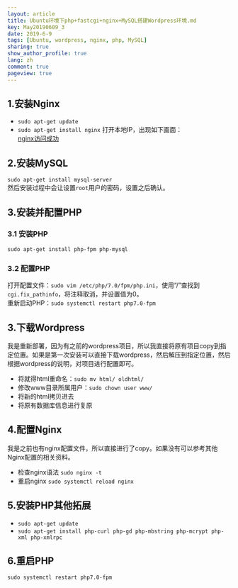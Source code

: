 ```yaml
---
layout: article
title: Ubuntu环境下php+fastcgi+nginx+MySQL搭建Wordpress环境.md
key: May20190609_3
date: 2019-6-9
tags: [Ubuntu, wordpress, nginx, php, MySQL]
sharing: true
show_author_profile: true
lang: zh
comment: true
pageview: true
---
```

## 1.安装Nginx 
- `sudo apt-get update`
- `sudo apt-get install nginx`
打开本地IP，出现如下画面：<br>
[nginx访问成功](/images/20190609181113.png)<br>
<!--more-->
## 2.安装MySQL 
`sudo apt-get install mysql-server`<br>
然后安装过程中会让设置`root`用户的密码，设置之后确认。<br>

## 3.安装并配置PHP
### 3.1 安装PHP 
`sudo apt-get install php-fpm php-mysql`<br>

### 3.2 配置PHP
打开配置文件：`sudo vim /etc/php/7.0/fpm/php.ini`，使用“/”查找到`cgi.fix_pathinfo`，将注释取消，并设置值为0。<br>
重新启动PHP：`sudo systemctl restart php7.0-fpm`<br>

## 3.下载Wordpress 
我是重新部署，因为有之前的wordpress项目，所以我直接将原有项目copy到指定位置。如果是第一次安装可以直接下载wordpress，然后解压到指定位置，然后根据wordpress的说明，对项目进行配置即可。<br>
- 将就得html重命名：`sudo mv html/ oldhtml/`
- 修改www目录所属用户：`sudo chown user www/`
- 将新的html拷贝进去
- 将原有数据库信息进行复原

## 4.配置Nginx 
我是之前也有nginx配置文件，所以直接进行了copy。如果没有可以参考其他Nginx配置的相关资料。
- 检查nginx语法 `sudo nginx -t`
- 重启nginx `sudo systemctl reload nginx`

## 5.安装PHP其他拓展 
- `sudo apt-get update`
- `sudo apt-get install php-curl php-gd php-mbstring php-mcrypt php-xml php-xmlrpc`

## 6.重启PHP 
`sudo systemctl restart php7.0-fpm`<br>
